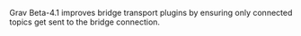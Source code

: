 Grav Beta-4.1 improves bridge transport plugins by ensuring only connected topics get sent to the bridge connection.
